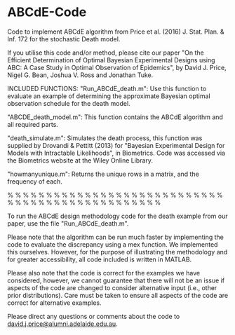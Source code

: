 # ABCdE-Code
Code to implement ABCdE algorithm from Price et al. (2016) J. Stat. Plan. &amp; Inf. 172 for the stochastic Death model.


If you utilise this code and/or method, please cite our paper "On the Efficient Determination of Optimal 
Bayesian Experimental Designs using ABC: A Case Study in Optimal Observation of Epidemics", 
by David J. Price, Nigel G. Bean, Joshua V. Ross and Jonathan Tuke.



INCLUDED FUNCTIONS:
"Run_ABCdE_death.m": Use this function to evaluate an example of determining the approximate Bayesian optimal 
observation schedule for the death model.

"ABCDE_death_model.m": This function contains the ABCdE algorithm and all required parts.

"death_simulate.m": Simulates the death process, this function was supplied by Drovandi & Pettitt (2013) for 
"Bayesian Experimental Design for Models with Intractable Likelihoods", in Biometrics. Code was accessed via 
the Biometrics website at the Wiley Online Library.

"howmanyunique.m": Returns the unique rows in a matrix, and the frequency of each.

% % % % % % % % % % % % % % % % % % % % % % % % % % % % % % % % % % % % % % % % % % % % % % % % 


To run the ABCdE design methodology code for the death example from our paper, use the file 
"Run_ABCdE_death.m".  

Please note that the algorithm can be run much faster by implementing the code to evaluate the 
discrepancy using a mex function. We implemented this ourselves. However, for the purpose of illustrating the 
methodology and for greater accessibility, all code included is written in MATLAB.

Please also note that the code is correct for the examples we have considered, however, we cannot 
guarantee that there will not be an issue if aspects of the code are changed to consider alternative
input (i.e., other prior distributions). Care must be taken to ensure all aspects of the code are correct for 
alternative examples.


Please direct any questions or comments about the code to david.j.price@alumni.adelaide.edu.au.
